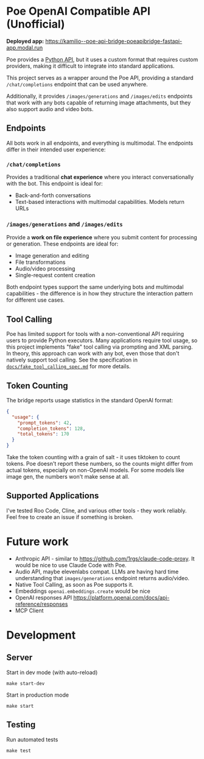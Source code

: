# Poe OpenAI Compatible API (Unofficial)

**Deployed app:** https://kamilio--poe-api-bridge-poeapibridge-fastapi-app.modal.run

Poe provides a [Python API](https://creator.poe.com/docs/external-application-guide), but it uses a custom format that requires custom providers, making it difficult to integrate into standard applications.

This project serves as a wrapper around the Poe API, providing a standard `/chat/completions` endpoint that can be used anywhere.

Additionally, it provides `/images/generations` and `/images/edits` endpoints that work with any bots capable of returning image attachments, but they also support audio and video bots.

## Endpoints

All bots work in all endpoints, and everything is multimodal. The endpoints differ in their intended user experience:

### `/chat/completions`
Provides a traditional **chat experience** where you interact conversationally with the bot. This endpoint is ideal for:
- Back-and-forth conversations
- Text-based interactions with multimodal capabilities. Models return URLs

### `/images/generations` and `/images/edits`
Provide a **work on file experience** where you submit content for processing or generation. These endpoints are ideal for:
- Image generation and editing
- File transformations
- Audio/video processing
- Single-request content creation

Both endpoint types support the same underlying bots and multimodal capabilities - the difference is in how they structure the interaction pattern for different use cases.

## Tool Calling

Poe has limited support for tools with a non-conventional API requiring users to provide Python executors. Many applications require tool usage, so this project implements "fake" tool calling via prompting and XML parsing. In theory, this approach can work with any bot, even those that don't natively support tool calling. See the specification in [`docs/fake_tool_calling_spec.md`](docs/fake_tool_calling_spec.md) for more details.

## Token Counting

The bridge reports usage statistics in the standard OpenAI format:
```json
{
  "usage": {
    "prompt_tokens": 42,
    "completion_tokens": 128,
    "total_tokens": 170
  }
}
```

Take the token counting with a grain of salt - it uses tiktoken to count tokens. Poe doesn't report these numbers, so the counts might differ from actual tokens, especially on non-OpenAI models. For some models like image gen, the numbers won't make sense at all. 

## Supported Applications

I've tested Roo Code, Cline, and various other tools - they work reliably. Feel free to create an issue if something is broken.

# Future work
- Anthropic API - similar to https://github.com/1rgs/claude-code-proxy. It would be nice to use Claude Code with Poe. 
- Audio API, maybe elevenlabs compat. LLMs are having hard time understanding that `images/generations` endpoint returns audio/video.
- Native Tool Calling, as soon as Poe supports it.
- Embeddings `openai.embeddings.create` would be nice
- OpenAI responses API https://platform.openai.com/docs/api-reference/responses
- MCP Client

# Development

## Server
Start in dev mode (with auto-reload)
```
make start-dev
```

Start in production mode
```
make start
```

## Testing
Run automated tests
```
make test
```
